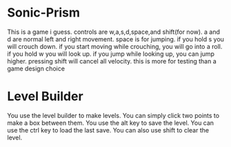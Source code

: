 # Sonic-Prism
This is a game i guess. controls are w,a,s,d,space,and shift(for now). a and d are normal left and right movement. space is for jumping. if you hold s you will crouch down. if you start moving while crouching, you will go into a roll. if you hold w you will look up. if you jump while looking up, you can jump higher.
pressing shift will cancel all velocity. this is more for testing than a game design choice

# Level Builder
You use the level builder to make levels. You can simply click two points to make a box between them. You use the alt key to save the level. You can use the ctrl key to load the last save. You can also use shift to clear the level.